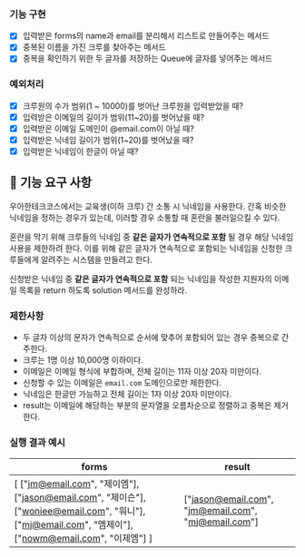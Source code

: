 ### 기능 구현
- [x] 입력받은 forms의 name과 email를 분리해서 리스트로 만들어주는 메서드
- [x] 중복된 이름을 가진 크루를 찾아주는 메서드
- [x] 중복을 확인하기 위한 두 글자를 저장하는 Queue에 글자를 넣어주는 메서드

### 예외처리
- [x] 크루원의 수가 범위(1 ~ 10000)를 벗어난 크루원을 입력받았을 때?
- [x] 입력받은 이메일의 길이가 범위(11~20)를 벗어났을 때?
- [x] 입력받은 이메일 도메인이 @email.com이 아닐 때?
- [x] 입력받은 닉네임 길이가 범위(1~20)를 벗어났을 때?
- [x] 입력받은 닉네임이 한글이 아닐 때?

## 🚀 기능 요구 사항

우아한테크코스에서는 교육생(이하 크루) 간 소통 시 닉네임을 사용한다. 간혹 비슷한 닉네임을 정하는 경우가 있는데, 이러할 경우 소통할 때 혼란을 불러일으킬 수 있다.

혼란을 막기 위해 크루들의 닉네임 중 **같은 글자가 연속적으로 포함** 될 경우 해당 닉네임 사용을 제한하려 한다. 이를 위해 같은 글자가 연속적으로 포함되는 닉네임을 신청한 크루들에게 알려주는 시스템을 만들려고 한다.


신청받은 닉네임 중 **같은 글자가 연속적으로 포함** 되는 닉네임을 작성한 지원자의 이메일 목록을 return 하도록 solution 메서드를 완성하라.

### 제한사항

- 두 글자 이상의 문자가 연속적으로 순서에 맞추어 포함되어 있는 경우 중복으로 간주한다.
- 크루는 1명 이상 10,000명 이하이다.
- 이메일은 이메일 형식에 부합하며, 전체 길이는 11자 이상 20자 미만이다.
- 신청할 수 있는 이메일은 `email.com` 도메인으로만 제한한다.
- 닉네임은 한글만 가능하고 전체 길이는 1자 이상 20자 미만이다.
- result는 이메일에 해당하는 부분의 문자열을 오름차순으로 정렬하고 중복은 제거한다.

### 실행 결과 예시

| forms | result |
| --- | --- |
| [ ["jm@email.com", "제이엠"], ["jason@email.com", "제이슨"], ["woniee@email.com", "워니"], ["mj@email.com", "엠제이"], ["nowm@email.com", "이제엠"] ] | ["jason@email.com", "jm@email.com", "mj@email.com"] |
